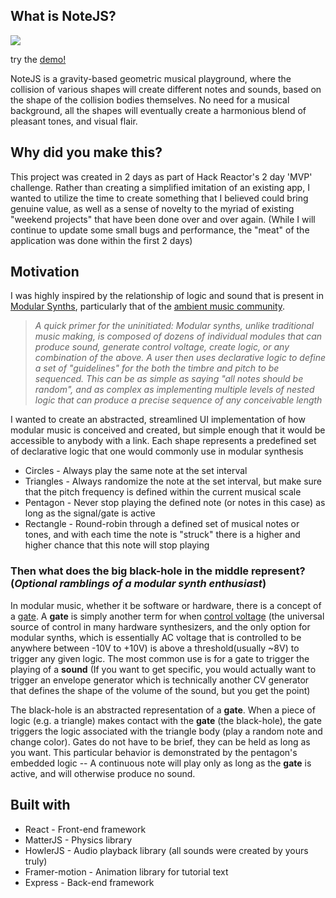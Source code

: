 ## What is NoteJS?

![](https://github.com/erikeh/erikeh-demo-assets/blob/master/noteJS-demo_jul29.gif)

try the [demo!](http://note-js-LB-1523082150.us-west-1.elb.amazonaws.com)

NoteJS is a gravity-based geometric musical playground, where the collision of various shapes will create different notes and sounds, based on the shape of the collision bodies themselves. No need for a musical background, all the shapes will eventually create a harmonious blend of pleasant tones, and visual flair.

## Why did you make this?

This project was created in 2 days as part of Hack Reactor's 2 day 'MVP' challenge. Rather than creating a simplified imitation of an existing app, I wanted to utilize the time to create something that I believed could bring genuine value, as well as a sense of novelty to the myriad of existing "weekend projects" that have been done over and over again. (While I will continue to update some small bugs and performance, the "meat" of the application was done within the first 2 days)

## Motivation

I was highly inspired by the relationship of logic and sound that is present in [Modular Synths](https://www.noiseengineering.us/blog/what-is-a-modular-synth), particularly that of the [ambient music community](https://www.youtube.com/watch?v=GjYENsrLLf4).


> _A quick primer for the uninitiated: Modular synths, unlike traditional music making, is composed of dozens of individual modules that can produce sound, generate control voltage, create logic, or any combination of the above. A user then uses declarative logic to define a set of "guidelines" for the both the timbre and pitch to be sequenced. This can be as simple as saying "all notes should be random", and as complex as implementing multiple levels of nested logic that can produce a precise sequence of any conceivable length_


I wanted to create an abstracted, streamlined UI implementation of how modular music is conceived and created, but simple enough that it would be accessible to anybody with a link. Each shape represents a predefined set of declarative logic that one would commonly use in modular synthesis
* Circles - Always play the same note at the set interval
* Triangles - Always randomize the note at the set interval, but make sure that the pitch frequency is defined within the current musical scale
* Pentagon - Never stop playing the defined note (or notes in this case) as long as the signal/gate is active
* Rectangle - Round-robin through a defined set of musical notes or tones, and with each time the note is "struck" there is a higher and higher chance that this note will stop playing

### Then what does the big black-hole in the middle represent? (*Optional ramblings of a modular synth enthusiast*)

In modular music, whether it be software or hardware, there is a concept of a [gate](https://en.wikipedia.org/wiki/CV/gate#Gate). A **gate** is simply another term for when [control voltage](https://en.wikipedia.org/wiki/CV/gate) (the universal source of control in many hardware synthesizers, and the only option for modular synths, which is essentially AC voltage that is controlled to be anywhere between -10V to +10V) is above a threshold(usually ~8V) to trigger any given logic. The most common use is for a gate to trigger the playing of a **sound** (If you want to get specific, you would actually want to trigger an envelope generator which is technically another CV generator that defines the shape of the volume of the sound, but you get the point)

The black-hole is an abstracted representation of a **gate**. When a piece of logic (e.g. a triangle) makes contact with the **gate** (the black-hole), the gate triggers the logic associated with the triangle body (play a random note and change color). Gates do not have to be brief, they can be held as long as you want. This particular behavior is demonstrated by the pentagon's embedded logic -- A continuous note will play only as long as the **gate** is active, and will otherwise produce no sound.

## Built with

* React - Front-end framework
* MatterJS - Physics library
* HowlerJS - Audio playback library (all sounds were created by yours truly)
* Framer-motion - Animation library for tutorial text
* Express - Back-end framework
